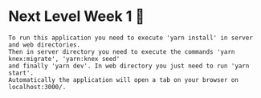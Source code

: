 # Next Level Week 1 🚀

    To run this application you need to execute 'yarn install' in server and web directories. 
    Then in server directory you need to execute the commands 'yarn knex:migrate', 'yarn:knex seed' 
    and finally 'yarn dev'. In web directory you just need to run 'yarn start'. 
    Automatically the application will open a tab on your browser on localhost:3000/.
